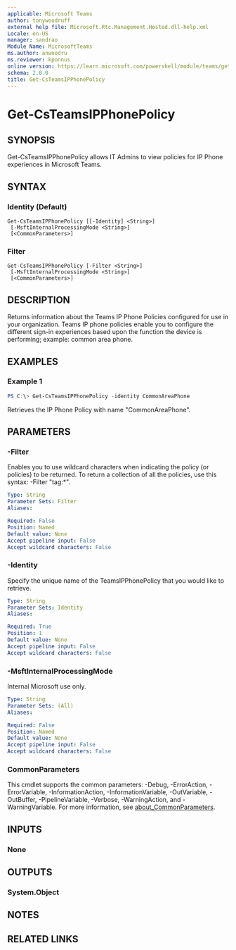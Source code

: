 ```yaml
---
applicable: Microsoft Teams
author: tonywoodruff
external help file: Microsoft.Rtc.Management.Hosted.dll-help.xml
Locale: en-US
manager: sandrao
Module Name: MicrosoftTeams
ms.author: anwoodru
ms.reviewer: kponnus
online version: https://learn.microsoft.com/powershell/module/teams/get-csteamsipphonepolicy
schema: 2.0.0
title: Get-CsTeamsIPPhonePolicy
---
```


# Get-CsTeamsIPPhonePolicy

## SYNOPSIS

Get-CsTeamsIPPhonePolicy allows IT Admins to view policies for IP Phone experiences in Microsoft Teams.

## SYNTAX

### Identity (Default)
```
Get-CsTeamsIPPhonePolicy [[-Identity] <String>]
 [-MsftInternalProcessingMode <String>]
 [<CommonParameters>]
```

### Filter
```
Get-CsTeamsIPPhonePolicy [-Filter <String>]
 [-MsftInternalProcessingMode <String>]
 [<CommonParameters>]
```

## DESCRIPTION

Returns information about the Teams IP Phone Policies configured for use in your organization. Teams IP phone policies enable you to configure the different sign-in experiences based upon the function the device is performing; example: common area phone.

## EXAMPLES

### Example 1
```powershell
PS C:\> Get-CsTeamsIPPhonePolicy -identity CommonAreaPhone
```

Retrieves the IP Phone Policy with name "CommonAreaPhone".

## PARAMETERS

### -Filter
Enables you to use wildcard characters when indicating the policy (or policies) to be returned. To return a collection of all the policies, use this syntax: -Filter "tag:*".

```yaml
Type: String
Parameter Sets: Filter
Aliases:

Required: False
Position: Named
Default value: None
Accept pipeline input: False
Accept wildcard characters: False
```

### -Identity
Specify the unique name of the TeamsIPPhonePolicy that you would like to retrieve.

```yaml
Type: String
Parameter Sets: Identity
Aliases:

Required: True
Position: 1
Default value: None
Accept pipeline input: False
Accept wildcard characters: False
```

### -MsftInternalProcessingMode
Internal Microsoft use only.

```yaml
Type: String
Parameter Sets: (All)
Aliases:

Required: False
Position: Named
Default value: None
Accept pipeline input: False
Accept wildcard characters: False
```

### CommonParameters
This cmdlet supports the common parameters: -Debug, -ErrorAction, -ErrorVariable, -InformationAction, -InformationVariable, -OutVariable, -OutBuffer, -PipelineVariable, -Verbose, -WarningAction, and -WarningVariable. For more information, see [about_CommonParameters](https://go.microsoft.com/fwlink/?LinkID=113216).

## INPUTS

### None

## OUTPUTS

### System.Object

## NOTES

## RELATED LINKS
